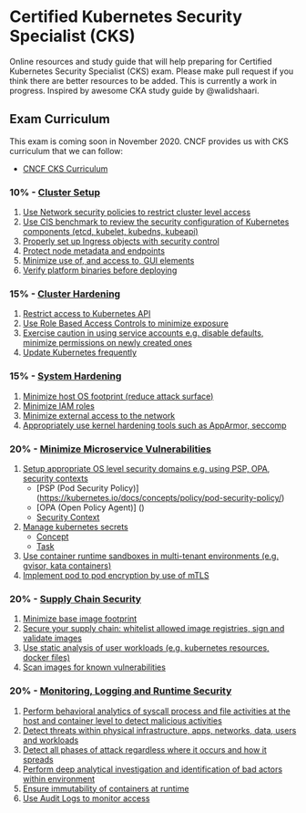 # Certified Kubernetes Security Specialist (CKS)
Online resources and study guide that will help preparing for Certified Kubernetes Security Specialist (CKS) exam. Please make pull request if you think there are better resources to be added. This is currently a work in progress. Inspired by awesome CKA study guide by @walidshaari.

## Exam Curriculum
This exam is coming soon in November 2020. CNCF provides us with CKS curriculum that we can follow:
* [CNCF CKS Curriculum](https://github.com/cncf/curriculum/blob/master/CKS_Curriculum_%20v1.19%20Coming%20Soon%20November%202020.pdf)

### 10% - [Cluster Setup]()
1. [Use Network security policies to restrict cluster level access]()
2. [Use CIS benchmark to review the security configuration of Kubernetes components (etcd, kubelet, kubedns, kubeapi)](https://cloud.google.com/kubernetes-engine/docs/concepts/cis-benchmarks)
3. [Properly set up Ingress objects with security control]()
4. [Protect node metadata and endpoints]()
5. [Minimize use of, and access to, GUI elements]()
6. [Verify platform binaries before deploying]()

### 15% - [Cluster Hardening]()
1. [Restrict access to Kubernetes API]()
2. [Use Role Based Access Controls to minimize exposure](https://kubernetes.io/docs/reference/access-authn-authz/rbac/)
3. [Exercise caution in using service accounts e.g. disable defaults, minimize permissions on newly created ones]()
4. [Update Kubernetes frequently]()

### 15% - [System Hardening]()
1. [Minimize host OS footprint (reduce attack surface)]()
2. [Minimize IAM roles]()
3. [Minimize external access to the network]()
4. [Appropriately use kernel hardening tools such as AppArmor, seccomp]()

### 20% - [Minimize Microservice Vulnerabilities]()
1. [Setup appropriate OS level security domains e.g. using PSP, OPA, security contexts]()
   * [PSP (Pod Security Policy)] (https://kubernetes.io/docs/concepts/policy/pod-security-policy/)
   * [OPA (Open Policy Agent)] ()
   * [Security Context](https://kubernetes.io/docs/tasks/configure-pod-container/security-context/)
2. [Manage kubernetes secrets]()
   * [Concept](https://kubernetes.io/docs/concepts/configuration/secret/)
   * [Task](https://kubernetes.io/docs/tasks/inject-data-application/distribute-credentials-secure/)
3. [Use container runtime sandboxes in multi-tenant environments (e.g. gvisor, kata containers)]()
4. [Implement pod to pod encryption by use of mTLS]()

### 20% - [Supply Chain Security]()
1. [Minimize base image footprint]()
2. [Secure your supply chain: whitelist allowed image registries, sign and validate images]()
3. [Use static analysis of user workloads (e.g. kubernetes resources, docker files)]()
4. [Scan images for known vulnerabilities]()

### 20% - [Monitoring, Logging and Runtime Security]()
1. [Perform behavioral analytics of syscall process and file activities at the host and container level to detect malicious activities]()
2. [Detect threats within physical infrastructure, apps, networks, data, users and workloads]()
3. [Detect all phases of attack regardless where it occurs and how it spreads]()
4. [Perform deep analytical investigation and identification of bad actors within environment]()
5. [Ensure immutability of containers at runtime]()
6. [Use Audit Logs to monitor access]()
